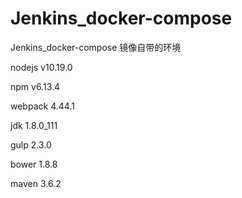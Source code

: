 # Jenkins_docker-compose
Jenkins_docker-compose
镜像自带的环境
>
nodejs	v10.19.0
>
npm	v6.13.4
>
webpack	 4.44.1
>
jdk	1.8.0_111
>
gulp	2.3.0
>
bower	1.8.8
>
maven	3.6.2
